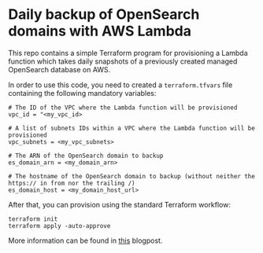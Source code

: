 # Daily backup of OpenSearch domains with AWS Lambda

This repo contains a simple Terraform program for provisioning a Lambda function
which takes daily snapshots of a previously created managed OpenSearch database on AWS.

In order to use this code, you need to created a `terraform.tfvars` file containing the following
mandatory variables:

```
# The ID of the VPC where the Lambda function will be provisioned
vpc_id = "<my_vpc_id>

# A list of subnets IDs within a VPC where the Lambda function will be provisioned
vpc_subnets = <my_vpc_subnets>

# The ARN of the OpenSearch domain to backup
es_domain_arn = <my_domain_arn>

# The hostname of the OpenSearch domain to backup (without neither the https:// in from nor the trailing /)
es_domain_host = <my_domain_host_url>
```

After that, you can provision using the standard Terraform workflow:

```shell
terraform init
terraform apply -auto-approve
```

More information can be found in [this](fdsfds) blogpost.
